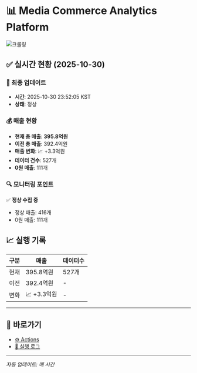 # 📊 Media Commerce Analytics Platform

![크롤링](https://img.shields.io/badge/크롤링-정상-green)

## ✅ 실시간 현황 (2025-10-30)

### 📍 최종 업데이트
- **시간**: 2025-10-30 23:52:05 KST
- **상태**: 정상

### 💰 매출 현황
- **현재 총 매출**: **395.8억원**
- **이전 총 매출**: 392.4억원
- **매출 변화**: 📈 +3.3억원
- **데이터 건수**: 527개
- **0원 매출**: 111개

### 🔍 모니터링 포인트

✅ **정상 수집 중**
- 정상 매출: 416개
- 0원 매출: 111개


## 📈 실행 기록

| 구분 | 매출 | 데이터수 |
|------|------|----------|
| 현재 | 395.8억원 | 527개 |
| 이전 | 392.4억원 | - |
| 변화 | 📈 +3.3억원 | - |

---

## 🔗 바로가기

- [⚙️ Actions](../../actions)
- [📝 실행 로그](../../actions/workflows/daily_scraping.yml)

---

*자동 업데이트: 매 시간*
